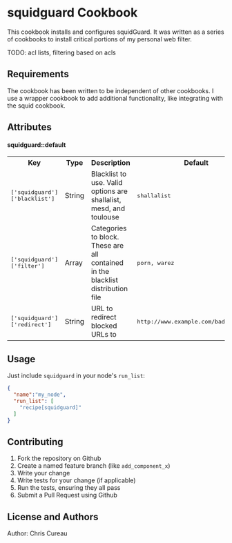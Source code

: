 squidguard Cookbook
===================
This cookbook installs and configures squidGuard.  It was written as a series of cookbooks to install critical portions of my personal web filter.

TODO: acl lists, filtering based on acls

Requirements
------------

The cookbook has been written to be independent of other cookbooks.  I use a wrapper cookbook to add additional functionality, like integrating with the squid cookbook.

Attributes
----------
#### squidguard::default
<table>
  <tr>
    <th>Key</th>
    <th>Type</th>
    <th>Description</th>
    <th>Default</th>
  </tr>
  <tr>
    <td><tt>['squidguard']['blacklist']</tt></td>
    <td>String</td>
    <td>Blacklist to use.  Valid options are shallalist, mesd, and toulouse</td>
    <td><tt>shallalist</tt></td>
  </tr>
  <tr>
    <td><tt>['squidguard']['filter']</tt></td>
    <td>Array</td>
    <td>Categories to block.  These are all contained in the blacklist distribution file</td>
    <td><tt>porn, warez</tt></td>
  </tr>
  <tr>
    <td><tt>['squidguard']['redirect']</tt></td>
    <td>String</td>
    <td>URL to redirect blocked URLs to</td>
    <td><tt>http://www.example.com/bad_url.html</tt></td>
  </tr>
</table>

Usage
-----

Just include `squidguard` in your node's `run_list`:

```json
{
  "name":"my_node",
  "run_list": [
    "recipe[squidguard]"
  ]
}
```

Contributing
------------

1. Fork the repository on Github
2. Create a named feature branch (like `add_component_x`)
3. Write your change
4. Write tests for your change (if applicable)
5. Run the tests, ensuring they all pass
6. Submit a Pull Request using Github

License and Authors
-------------------
Author: Chris Cureau
